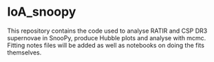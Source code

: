 # IoA_snoopy
This repository contains the code used to analyse RATIR and CSP DR3 supernovae in SnooPy, produce Hubble plots and analyse with mcmc.
Fitting notes files will be added as well as notebooks on doing the fits themselves.
